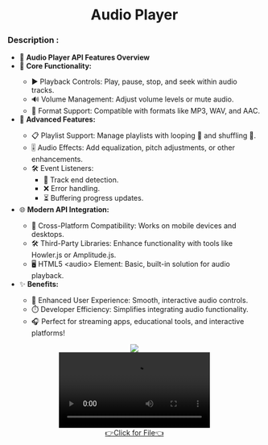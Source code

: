 <h1 align="center">
Audio Player
</h1>

<div align="left">
  <h3 align="left">Description :</h3>
  <p>
    <ul>
      <li>🎵 <strong>Audio Player API Features Overview</strong></li>
      
   <li>🔧 <strong>Core Functionality:</strong></li>
      <ul>
        <li>▶️ Playback Controls: Play, pause, stop, and seek within audio tracks.</li>
        <li>🔊 Volume Management: Adjust volume levels or mute audio.</li>
        <li>📂 Format Support: Compatible with formats like MP3, WAV, and AAC.</li>
      </ul>

  <li>🚀 <strong>Advanced Features:</strong></li>
      <ul>
        <li>📋 Playlist Support: Manage playlists with looping 🔁 and shuffling 🔀.</li>
        <li>🎚️ Audio Effects: Add equalization, pitch adjustments, or other enhancements.</li>
        <li>🛠️ Event Listeners:
          <ul>
            <li>🎵 Track end detection.</li>
            <li>❌ Error handling.</li>
            <li>⏳ Buffering progress updates.</li>
          </ul>
        </li>
      </ul>
          <li>🌐 <strong>Modern API Integration:</strong></li>
      <ul>
        <li>📱 Cross-Platform Compatibility: Works on mobile devices and desktops.</li>
        <li>🛠️ Third-Party Libraries: Enhance functionality with tools like Howler.js or Amplitude.js.</li>
        <li>🖥️ HTML5 &lt;audio&gt; Element: Basic, built-in solution for audio playback.</li>
      </ul>

  <li>✨ <strong>Benefits:</strong></li>
      <ul>
        <li>🌟 Enhanced User Experience: Smooth, interactive audio controls.</li>
        <li>⏱️ Developer Efficiency: Simplifies integrating audio functionality.</li>
        <li>🎧 Perfect for streaming apps, educational tools, and interactive platforms!</li>
      </ul>
    </ul>
  </p>
</div>

<div align="center">
  <img src="https://github.com/user-attachments/assets/a86aaa22-1ce3-4d80-82b4-f1569beab3b4">
</div>

<div align="center"> 
  <video src="https://github.com/user-attachments/assets/5d1a6191-11d2-456c-89de-20a3b6a5ec3e" controls></video>
</div>

<div align="center">
  <a href="https://github.com/harshdusane2103/song_player/tree/master/lib">👉Click for File👈</a>
</div>

